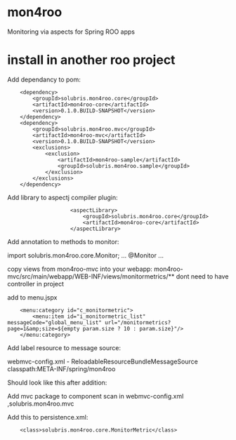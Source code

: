 mon4roo
=======

Monitoring via aspects for Spring ROO apps


install in another roo project
=======

Add dependancy to pom:

		<dependency>
			<groupId>solubris.mon4roo.core</groupId>
			<artifactId>mon4roo-core</artifactId>
			<version>0.1.0.BUILD-SNAPSHOT</version>
		</dependency>
		<dependency>
			<groupId>solubris.mon4roo.mvc</groupId>
			<artifactId>mon4roo-mvc</artifactId>
			<version>0.1.0.BUILD-SNAPSHOT</version>
			<exclusions>
				<exclusion>
					<artifactId>mon4roo-sample</artifactId>
					<groupId>solubris.mon4roo.sample</groupId>
				</exclusion>
			</exclusions>
		</dependency>

Add library to aspectj compiler plugin:

						<aspectLibrary>
							<groupId>solubris.mon4roo.core</groupId>
							<artifactId>mon4roo-core</artifactId>
						</aspectLibrary>

Add annotation to methods to monitor:

import solubris.mon4roo.core.Monitor;
...
	@Monitor
	...
						
copy views from mon4roo-mvc into your webapp:
mon4roo-mvc/src/main/webapp/WEB-INF/views/monitormetrics/**
dont need to have controller in project
 						
add to menu.jspx

        <menu:category id="c_monitormetric">
            <menu:item id="i_monitormetric_list" messageCode="global_menu_list" url="/monitormetrics?page=1&amp;size=${empty param.size ? 10 : param.size}"/>
        </menu:category>


Add label resource to message source:

webmvc-config.xml - ReloadableResourceBundleMessageSource
classpath:META-INF/spring/mon4roo

Should look like this after addition:
    <bean class="org.springframework.context.support.ReloadableResourceBundleMessageSource" id="messageSource" p:basenames="WEB-INF/i18n/messages,WEB-INF/i18n/application,classpath:META-INF/spring/mon4roo" p:fallbackToSystemLocale="false" p:cacheSeconds="0"/>

Add mvc package to component scan in webmvc-config.xml
	,solubris.mon4roo.mvc

Add this to persistence.xml:

		<class>solubris.mon4roo.core.MonitorMetric</class>

		
		
